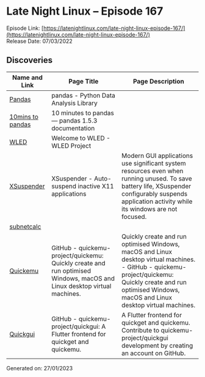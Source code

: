 # Late Night Linux – Episode 167
Episode Link: [https://latenightlinux.com/late-night-linux-episode-167/](https://latenightlinux.com/late-night-linux-episode-167/)  
Release Date: 07/03/2022
## Discoveries

| Name and Link | Page Title | Page Description |
| ----- | ----- | ----- |
| [Pandas](https://pandas.pydata.org/) | pandas - Python Data Analysis Library |  |
| [10mins to pandas](https://pandas.pydata.org/pandas-docs/stable/user_guide/10min.html) | 10 minutes to pandas — pandas 1.5.3 documentation |  |
| [WLED](https://kno.wled.ge/) | Welcome to WLED - WLED Project |  |
| [XSuspender](https://kernc.github.io/xsuspender) | XSuspender - Auto-suspend inactive X11 applications | Modern GUI applications use significant system resources even when running unused. To save battery life, XSuspender configurably suspends application activity while its windows are not focused. |
| [subnetcalc](https://www.uni-due.de/~be0001/subnetcalc/) |  |  |
| [Quickemu](https://github.com/quickemu-project/quickemu) | GitHub - quickemu-project/quickemu: Quickly create and run optimised Windows, macOS and Linux desktop virtual machines. | Quickly create and run optimised Windows, macOS and Linux desktop virtual machines. - GitHub - quickemu-project/quickemu: Quickly create and run optimised Windows, macOS and Linux desktop virtual machines. |
| [Quickgui](https://github.com/quickemu-project/quickgui) | GitHub - quickemu-project/quickgui: A Flutter frontend for quickget and quickemu. | A Flutter frontend for quickget and quickemu. Contribute to quickemu-project/quickgui development by creating an account on GitHub. |

Generated on: 27/01/2023